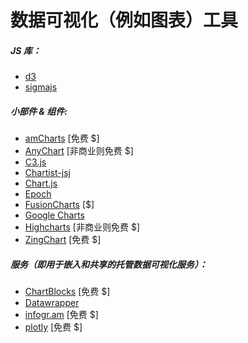 # 数据可视化（例如图表）工具

##### JS 库：

* [d3](http://d3js.org/)
* [sigmajs](http://sigmajs.org/)

##### 小部件 & 组件:

* [amCharts](http://www.amcharts.com/) [免费 $]
* [AnyChart](http://www.anychart.com/) [非商业则免费 $]
* [C3.js](http://c3js.org/)
* [Chartist-jsj](https://github.com/gionkunz/chartist-js)
* [Chart.js](http://www.chartjs.org/)
* [Epoch](http://epochjs.github.io/epoch/)
* [FusionCharts](http://www.fusioncharts.com/) [$]
* [Google Charts](https://developers.google.com/chart/interactive/docs/)
* [Highcharts](http://www.highcharts.com/) [非商业则免费 $]
* [ZingChart](http://www.zingchart.com/) [免费 $]

##### 服务（即用于嵌入和共享的托管数据可视化服务）：

* [ChartBlocks](http://www.chartblocks.com/) [免费 $]
* [Datawrapper](https://datawrapper.de/)
* [infogr.am](https://infogr.am) [免费 $]
* [plotly](https://plot.ly/) [免费 $]






































 






